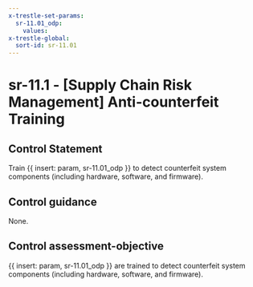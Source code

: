 ```yaml
---
x-trestle-set-params:
  sr-11.01_odp:
    values:
x-trestle-global:
  sort-id: sr-11.01
---
```


# sr-11.1 - \[Supply Chain Risk Management\] Anti-counterfeit Training

## Control Statement

Train {{ insert: param, sr-11.01_odp }} to detect counterfeit system components (including hardware, software, and firmware).

## Control guidance

None.

## Control assessment-objective

{{ insert: param, sr-11.01_odp }} are trained to detect counterfeit system components (including hardware, software, and firmware).
